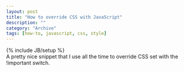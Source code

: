 ```yaml
--- 
layout: post 
title: "How to override CSS with JavaScript"
description: ""
category: "Archive"
tags: [how-to, javascript, css, style]
---
```

{% include JB/setup %}  
A pretty nice snippet that I use all the time to override CSS set with the !important switch.

<script src="https://gist.github.com/phun-ky/ebcaad88530dea68c9ff.js"></script>